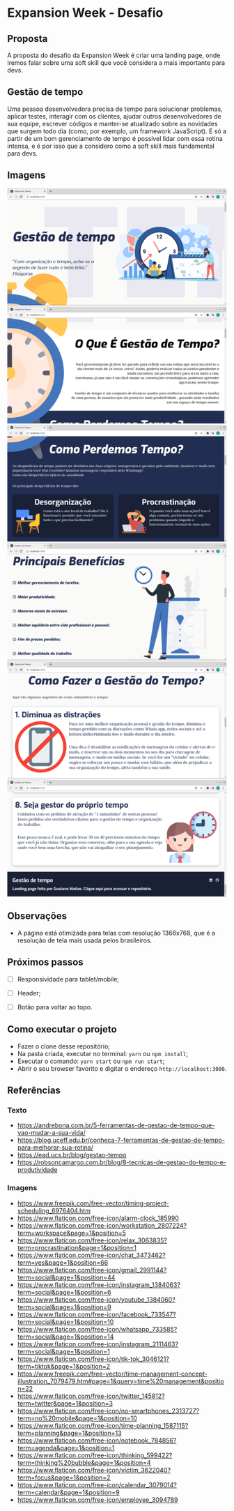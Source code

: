 # Expansion Week - Desafio

## Proposta

A proposta do desafio da Expansion Week é criar uma landing page, onde iremos falar sobre uma soft skill que você considera a mais importante para devs.

## Gestão de tempo

Uma pessoa desenvolvedora precisa de tempo para solucionar problemas, aplicar testes, interagir com os clientes, ajudar outros desenvolvedores de sua equipe, escrever códigos e manter-se atualizado sobre as novidades que surgem todo dia (como, por exemplo, um framework JavaScript). E só a partir de um bom gerenciamento de tempo é possível lidar com essa rotina intensa, e é por isso que a considero como a soft skill mais fundamental para devs.

## Imagens

<img src="./.github/images/1.png" />
<img src="./.github/images/2.png" />
<img src="./.github/images/3.png" />
<img src="./.github/images/4.png" />
<img src="./.github/images/5.png" />
<img src="./.github/images/6.png" />

## Observações

- A página está otimizada para telas com resolução 1366x768, que é a resolução de tela mais usada pelos brasileiros.

## Próximos passos

- [ ] Responsividade para tablet/mobile;

- [ ] Header;

- [ ] Botão para voltar ao topo.

## Como executar o projeto

- Fazer o clone desse repositório;
- Na pasta criada, executar no terminal:
  `yarn` ou `npm install`;
- Executar o comando:
  `yarn start` ou `npm run start`;
- Abrir o seu browser favorito e digitar o endereço `http://localhost:3000`.

## Referências

### Texto

- https://andrebona.com.br/5-ferramentas-de-gestao-de-tempo-que-vao-mudar-a-sua-vida/
- https://blog.uceff.edu.br/conheca-7-ferramentas-de-gestao-de-tempo-para-melhorar-sua-rotina/
- https://ead.ucs.br/blog/gestao-tempo
- https://robsoncamargo.com.br/blog/8-tecnicas-de-gestao-do-tempo-e-produtividade

### Imagens

- https://www.freepik.com/free-vector/timing-project-scheduling_6976404.htm
- https://www.flaticon.com/free-icon/alarm-clock_185990
- https://www.flaticon.com/free-icon/workstation_2807224?term=workspace&page=1&position=5
- https://www.flaticon.com/free-icon/relax_3063835?term=procrastination&page=1&position=1
- https://www.flaticon.com/free-icon/chat_3473462?term=yes&page=1&position=66
- https://www.flaticon.com/free-icon/gmail_2991144?term=social&page=1&position=44
- https://www.flaticon.com/free-icon/instagram_1384063?term=social&page=1&position=6
- https://www.flaticon.com/free-icon/youtube_1384060?term=social&page=1&position=9
- https://www.flaticon.com/free-icon/facebook_733547?term=social&page=1&position=10
- https://www.flaticon.com/free-icon/whatsapp_733585?term=social&page=1&position=14
- https://www.flaticon.com/free-icon/instagram_2111463?term=social&page=1&position=1
- https://www.flaticon.com/free-icon/tik-tok_3046121?term=tiktok&page=1&position=2
- https://www.freepik.com/free-vector/time-management-concept-illustration_7079479.htm#page=1&query=time%20management&position=22
- https://www.flaticon.com/free-icon/twitter_145812?term=twitter&page=1&position=3
- https://www.flaticon.com/free-icon/no-smartphones_2313727?term=no%20mobile&page=1&position=10
- https://www.flaticon.com/free-icon/time-planning_1587115?term=planning&page=1&position=13
- https://www.flaticon.com/free-icon/notebook_784856?term=agenda&page=1&position=1
- https://www.flaticon.com/free-icon/thinking_599422?term=thinking%20bubble&page=1&position=4
- https://www.flaticon.com/free-icon/victim_3622040?term=focus&page=1&position=2
- https://www.flaticon.com/free-icon/calendar_3079014?term=calendar&page=1&position=9
- https://www.flaticon.com/free-icon/employee_3094789
